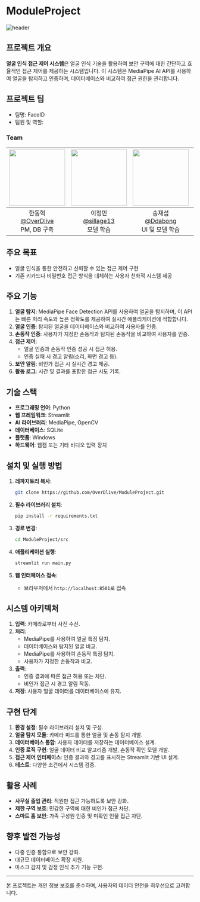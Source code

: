 # ModuleProject
![header](https://capsule-render.vercel.app/api?type=waving&color=gradient&customColorList=10&height=200&text=Module%20Project&fontSize=50&animation=twinkling&fontAlign=68&fontAlignY=36)
## 프로젝트 개요

**얼굴 인식 접근 제어 시스템**은 얼굴 인식 기술을 활용하여 보안 구역에 대한 간단하고 효율적인 접근 제어를 제공하는 시스템입니다. 이 시스템은 MediaPipe AI API를 사용하여 얼굴을 탐지하고 인증하며, 데이터베이스와 비교하여 접근 권한을 관리합니다.

## 프로젝트 팀

- 팀명: FaceID
- 팀원 및 역할:

### Team
|<img src="https://avatars.githubusercontent.com/u/66999301?s=400&v=4" width="150" height="150"/>|<img src="https://avatars.githubusercontent.com/u/60040347?v=4" width="150" height="150"/>|<img src="https://avatars.githubusercontent.com/u/55913669?v=4" width="150" height="150"/>|<img src="https://avatars.githubusercontent.com/u/191064967?v=4" width="150" height="150"/>|<img src="https://avatars.githubusercontent.com/u/191064925?v=4" width="150" height="150"/>|<img src="https://avatars.githubusercontent.com/u/144879167?v=4" width="150" height="150"/>
|:-:|:-:|:-:|:-:|:-:|:-:|
|한동혁<br/>[@OverDlive](https://github.com/OverDlive)<br/>PM, DB 구축|이정민<br/>[@sillage13](https://github.com/sillage13)<br/>모델 학습|송재섭<br/>[@Ddabong](https://github.com/songjae44)<br/>UI 및 모델 학습|석주원<br/>[@JW6022](https://github.com/JW6022)<br/>모델 학습|이채은<br/>[@LCEnetworksecurity](https://github.com/LCEnetworksecurity)<br/>데이터 수집|김준영<br/>[@yfhjhgk](https://github.com/yfhjhgk)<br/>데이터 수집

## 주요 목표

- 얼굴 인식을 통한 안전하고 신뢰할 수 있는 접근 제어 구현
- 기존 키카드나 비밀번호 접근 방식을 대체하는 사용자 친화적 시스템 제공

## 주요 기능

1. **얼굴 탐지**: MediaPipe Face Detection API를 사용하여 얼굴을 탐지하며, 이 API는 빠른 처리 속도와 높은 정확도를 제공하여 실시간 애플리케이션에 적합합니다.
2. **얼굴 인증**: 탐지된 얼굴을 데이터베이스와 비교하여 사용자를 인증.
3. **손동작 인증**: 사용자가 지정한 손동작과 탐지된 손동작을 비교하여 사용자를 인증.
4. **접근 제어**:
   - 얼굴 인증과 손동작 인증 성공 시 접근 허용.
   - 인증 실패 시 경고 알림(소리, 화면 경고 등).
5. **보안 알림**: 비인가 접근 시 실시간 경고 제공.
6. **활동 로그**: 시간 및 결과를 포함한 접근 시도 기록.

## 기술 스택

- **프로그래밍 언어**: Python
- **웹 프레임워크**: Streamlit
- **AI 라이브러리**: MediaPipe, OpenCV
- **데이터베이스**: SQLite
- **플랫폼**: Windows
- **하드웨어**: 웹캠 또는 기타 비디오 입력 장치

## 설치 및 실행 방법

1. **레파지토리 복사**:
   ```bash
   git clone https://github.com/OverDlive/ModuleProject.git
   ```

2. **필수 라이브러리 설치**:
   ```bash
   pip install -r requirements.txt
   ```

3. **경로 변경**:
   ```bash
   cd ModuleProject/src
   ```
   
4. **애플리케이션 실행**:
   ```bash
   streamlit run main.py
   ```
   
5. **웹 인터페이스 접속**:
   - 브라우저에서 `http://localhost:8501`로 접속

## 시스템 아키텍처

1. **입력**: 카메라로부터 사진 수신.
2. **처리**:
   - MediaPipe를 사용하여 얼굴 특징 탐지.
   - 데이터베이스와 탐지된 얼굴 비교.
   - MediaPipe를 사용하여 손동작 특징 탐지.
   - 사용자가 지정한 손동작과 비교.
3. **출력**:
   - 인증 결과에 따른 접근 허용 또는 차단.
   - 비인가 접근 시 경고 알림 작동.
4. **저장**: 사용자 얼굴 데이터를 데이터베이스에 유지.

## 구현 단계

1. **환경 설정**: 필수 라이브러리 설치 및 구성.
2. **얼굴 탐지 모듈**: 카메라 피드를 통한 얼굴 및 손동 탐지 개발.
3. **데이터베이스 통합**: 사용자 데이터를 저장하는 데이터베이스 설계.
4. **인증 로직 구현**: 얼굴 데이터 비교 알고리즘 개발, 손동작 확인 모델 개발.
5. **접근 제어 인터페이스**: 인증 결과와 경고를 표시하는 Streamlit 기반 UI 설계.
6. **테스트**: 다양한 조건에서 시스템 검증.

## 활용 사례

- **사무실 출입 관리**: 직원만 접근 가능하도록 보안 강화.
- **제한 구역 보호**: 민감한 구역에 대한 비인가 접근 차단.
- **스마트 홈 보안**: 가족 구성원 인증 및 미확인 인물 접근 차단.

## 향후 발전 가능성

- 다중 인증 통합으로 보안 강화.
- 대규모 데이터베이스 확장 지원.
- 마스크 감지 및 감정 인식 추가 기능 구현.

---

본 프로젝트는 개인 정보 보호를 준수하며, 사용자의 데이터 안전을 최우선으로 고려합니다.

